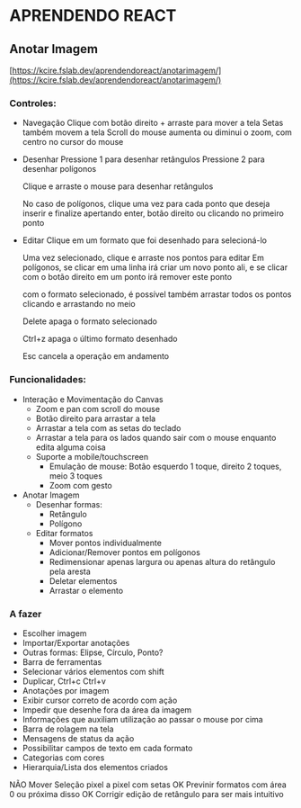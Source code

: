# APRENDENDO REACT

## Anotar Imagem

[https://kcire.fslab.dev/aprendendoreact/anotarimagem/](https://kcire.fslab.dev/aprendendoreact/anotarimagem/)

### Controles:
- Navegação
    Clique com botão direito + arraste para mover a tela
    Setas também movem a tela
    Scroll do mouse aumenta ou diminui o zoom, com centro no cursor do mouse

- Desenhar
    Pressione 1 para desenhar retângulos
    Pressione 2 para desenhar polígonos

    Clique e arraste o mouse para desenhar retângulos

    No caso de polígonos, clique uma vez para cada ponto que deseja inserir e finalize apertando enter, botão direito ou clicando no primeiro ponto

- Editar
    Clique em um formato que foi desenhado para selecioná-lo

    Uma vez selecionado, clique e arraste nos pontos para editar
    Em polígonos, se clicar em uma linha irá criar um novo ponto ali, e se clicar com o botão direito em um ponto irá remover este ponto

    com o formato selecionado, é possível também arrastar todos os pontos clicando e arrastando no meio

    Delete apaga o formato selecionado

    Ctrl+z apaga o último formato desenhado

    Esc cancela a operação em andamento

### Funcionalidades:
- Interação e Movimentação do Canvas
    - Zoom e pan com scroll do mouse
    - Botão direito para arrastar a tela
    - Arrastar a tela com as setas do teclado
    - Arrastar a tela para os lados quando sair com o mouse enquanto edita alguma coisa
    - Suporte a mobile/touchscreen
        - Emulação de mouse: Botão esquerdo 1 toque, direito 2 toques, meio 3 toques
        - Zoom com gesto
- Anotar Imagem
    - Desenhar formas:
        - Retângulo
        - Polígono
    - Editar formatos
        - Mover pontos individualmente
        - Adicionar/Remover pontos em polígonos
        - Redimensionar apenas largura ou apenas altura do retângulo pela aresta
        - Deletar elementos
        - Arrastar o elemento

### A fazer
- Escolher imagem 
- Importar/Exportar anotações
- Outras formas: Elipse, Círculo, Ponto?
- Barra de ferramentas
- Selecionar vários elementos com shift
- Duplicar, Ctrl+c Ctrl+v
- Anotações por imagem
- Exibir cursor correto de acordo com ação
- Impedir que desenhe fora da área da imagem
- Informações que auxiliam utilização ao passar o mouse por cima
- Barra de rolagem na tela
- Mensagens de status da ação
- Possibilitar campos de texto em cada formato
- Categorias com cores
- Hierarquia/Lista dos elementos criados

NÃO Mover Seleção pixel a pixel com setas
OK Previnir formatos com área 0 ou próxima disso
OK Corrigir edição de retângulo para ser mais intuitivo